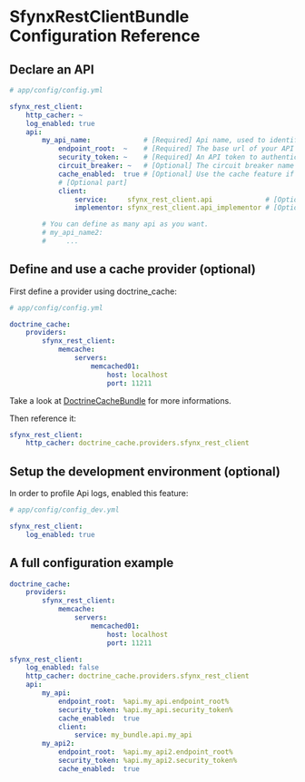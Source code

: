 SfynxRestClientBundle Configuration Reference
=========================================


Declare an API
--------------

``` yaml
# app/config/config.yml

sfynx_rest_client:
    http_cacher: ~
    log_enabled: true
    api:
        my_api_name:             # [Required] Api name, used to identify it in the container: 'sfynx_rest_client.api.my_api_name'
            endpoint_root:  ~    # [Required] The base url of your API (from which all path will be related to).
            security_token: ~    # [Required] An API token to authenticate your client in your API.
            circuit_breaker: ~   # [Optional] The circuit breaker name value
            cache_enabled:  true # [Optional] Use the cache feature if you activated it and the response of your API says it can be set in cache.
            # [Optional part]
            client:
                service:     sfynx_rest_client.api             # [Optional] The API client service. Define your own to provide an easy and sharable interface to the API.
                implementor: sfynx_rest_client.api_implementor # [Optional] The API client implementor service. Define your own if you want to change the behaviour of the communication with the API.

        # You can define as many api as you want.
        # my_api_name2:
        #     ...
```


Define and use a cache provider (optional)
------------------------------------------

First define a provider using doctrine_cache:
```yaml
# app/config/config.yml

doctrine_cache:
    providers:
        sfynx_rest_client:
            memcache:
                servers:
                    memcached01:
                        host: localhost
                        port: 11211
```

Take a look at [DoctrineCacheBundle](https://github.com/doctrine/DoctrineCacheBundle) for more informations.

Then reference it:
```yaml
sfynx_rest_client:
    http_cacher: doctrine_cache.providers.sfynx_rest_client
```


Setup the development environment (optional)
--------------------------------------------

In order to profile Api logs, enabled this feature:
```yaml
# app/config/config_dev.yml

sfynx_rest_client:
    log_enabled: true
```


A full configuration example
----------------------------

```yaml
doctrine_cache:
    providers:
        sfynx_rest_client:
            memcache:
                servers:
                    memcached01:
                        host: localhost
                        port: 11211

sfynx_rest_client:
    log_enabled: false
    http_cacher: doctrine_cache.providers.sfynx_rest_client
    api:
        my_api:
            endpoint_root:  %api.my_api.endpoint_root%
            security_token: %api.my_api.security_token%
            cache_enabled:  true
            client:
                service: my_bundle.api.my_api
        my_api2:
            endpoint_root:  %api.my_api2.endpoint_root%
            security_token: %api.my_api2.security_token%
            cache_enabled:  true
```
